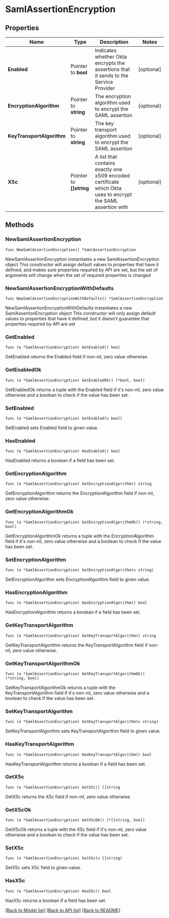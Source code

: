# SamlAssertionEncryption

## Properties

Name | Type | Description | Notes
------------ | ------------- | ------------- | -------------
**Enabled** | Pointer to **bool** | Indicates whether Okta encrypts the assertions that it sends to the Service Provider | [optional] 
**EncryptionAlgorithm** | Pointer to **string** | The encryption algorithm used to encrypt the SAML assertion | [optional] 
**KeyTransportAlgorithm** | Pointer to **string** | The key transport algorithm used to encrypt the SAML assertion | [optional] 
**X5c** | Pointer to **[]string** | A list that contains exactly one x509 encoded certificate which Okta uses to encrypt the SAML assertion with | [optional] 

## Methods

### NewSamlAssertionEncryption

`func NewSamlAssertionEncryption() *SamlAssertionEncryption`

NewSamlAssertionEncryption instantiates a new SamlAssertionEncryption object
This constructor will assign default values to properties that have it defined,
and makes sure properties required by API are set, but the set of arguments
will change when the set of required properties is changed

### NewSamlAssertionEncryptionWithDefaults

`func NewSamlAssertionEncryptionWithDefaults() *SamlAssertionEncryption`

NewSamlAssertionEncryptionWithDefaults instantiates a new SamlAssertionEncryption object
This constructor will only assign default values to properties that have it defined,
but it doesn't guarantee that properties required by API are set

### GetEnabled

`func (o *SamlAssertionEncryption) GetEnabled() bool`

GetEnabled returns the Enabled field if non-nil, zero value otherwise.

### GetEnabledOk

`func (o *SamlAssertionEncryption) GetEnabledOk() (*bool, bool)`

GetEnabledOk returns a tuple with the Enabled field if it's non-nil, zero value otherwise
and a boolean to check if the value has been set.

### SetEnabled

`func (o *SamlAssertionEncryption) SetEnabled(v bool)`

SetEnabled sets Enabled field to given value.

### HasEnabled

`func (o *SamlAssertionEncryption) HasEnabled() bool`

HasEnabled returns a boolean if a field has been set.

### GetEncryptionAlgorithm

`func (o *SamlAssertionEncryption) GetEncryptionAlgorithm() string`

GetEncryptionAlgorithm returns the EncryptionAlgorithm field if non-nil, zero value otherwise.

### GetEncryptionAlgorithmOk

`func (o *SamlAssertionEncryption) GetEncryptionAlgorithmOk() (*string, bool)`

GetEncryptionAlgorithmOk returns a tuple with the EncryptionAlgorithm field if it's non-nil, zero value otherwise
and a boolean to check if the value has been set.

### SetEncryptionAlgorithm

`func (o *SamlAssertionEncryption) SetEncryptionAlgorithm(v string)`

SetEncryptionAlgorithm sets EncryptionAlgorithm field to given value.

### HasEncryptionAlgorithm

`func (o *SamlAssertionEncryption) HasEncryptionAlgorithm() bool`

HasEncryptionAlgorithm returns a boolean if a field has been set.

### GetKeyTransportAlgorithm

`func (o *SamlAssertionEncryption) GetKeyTransportAlgorithm() string`

GetKeyTransportAlgorithm returns the KeyTransportAlgorithm field if non-nil, zero value otherwise.

### GetKeyTransportAlgorithmOk

`func (o *SamlAssertionEncryption) GetKeyTransportAlgorithmOk() (*string, bool)`

GetKeyTransportAlgorithmOk returns a tuple with the KeyTransportAlgorithm field if it's non-nil, zero value otherwise
and a boolean to check if the value has been set.

### SetKeyTransportAlgorithm

`func (o *SamlAssertionEncryption) SetKeyTransportAlgorithm(v string)`

SetKeyTransportAlgorithm sets KeyTransportAlgorithm field to given value.

### HasKeyTransportAlgorithm

`func (o *SamlAssertionEncryption) HasKeyTransportAlgorithm() bool`

HasKeyTransportAlgorithm returns a boolean if a field has been set.

### GetX5c

`func (o *SamlAssertionEncryption) GetX5c() []string`

GetX5c returns the X5c field if non-nil, zero value otherwise.

### GetX5cOk

`func (o *SamlAssertionEncryption) GetX5cOk() (*[]string, bool)`

GetX5cOk returns a tuple with the X5c field if it's non-nil, zero value otherwise
and a boolean to check if the value has been set.

### SetX5c

`func (o *SamlAssertionEncryption) SetX5c(v []string)`

SetX5c sets X5c field to given value.

### HasX5c

`func (o *SamlAssertionEncryption) HasX5c() bool`

HasX5c returns a boolean if a field has been set.


[[Back to Model list]](../README.md#documentation-for-models) [[Back to API list]](../README.md#documentation-for-api-endpoints) [[Back to README]](../README.md)


